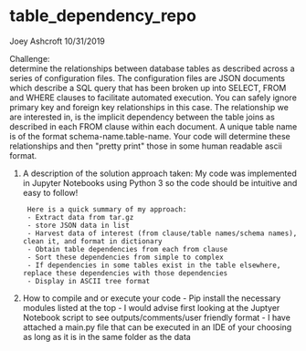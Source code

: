 # table_dependency_repo

Joey Ashcroft
10/31/2019

Challenge:  
determine the relationships between database tables as described across a series of configuration files. The configuration files are JSON documents which describe a SQL query that has been broken up into SELECT, FROM and WHERE clauses to facilitate automated execution. You can safely ignore primary key and foreign key relationships in this case. The relationship we are interested in, is the implicit dependency between the table joins as described in each FROM clause within each document. A unique table name is of the format schema-name.table-name. Your code will determine these relationships and then "pretty print" those in some human readable ascii format.


1. A description of the solution approach taken:
My code was implemented in Jupyter Notebooks using Python 3 so the code should be intuitive and easy to follow!

        Here is a quick summary of my approach:
        - Extract data from tar.gz
        - store JSON data in list
        - Harvest data of interest (from clause/table names/schema names), clean it, and format in dictionary
        - Obtain table dependencies from each from clause
        - Sort these dependencies from simple to complex
        - If dependencies in some tables exist in the table elsewhere, replace these dependencies with those dependencies
        - Display in ASCII tree format


2. How to compile and or execute your code
        - Pip install the necessary modules listed at the top
        - I would advise first looking at the Juptyer Notebook script to see outputs/comments/user friendly format
        - I have attached a main.py file that can be executed in an IDE of your choosing as long as it is in the same folder as the data
